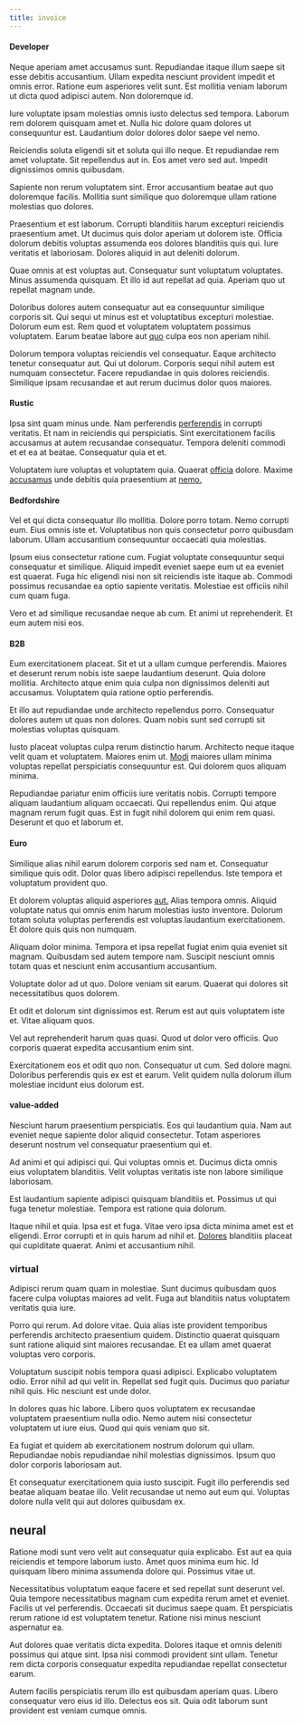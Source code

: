 ```yaml
---
title: invoice
---
```


#### Developer

Neque aperiam amet accusamus sunt. Repudiandae itaque illum saepe sit esse debitis accusantium. Ullam expedita nesciunt provident impedit et omnis error. Ratione eum asperiores velit sunt. Est mollitia veniam laborum ut dicta quod adipisci autem. Non doloremque id.

Iure voluptate ipsam molestias omnis iusto delectus sed tempora. Laborum rem dolorem quisquam amet et. Nulla hic dolore quam dolores ut consequuntur est. Laudantium dolor dolores dolor saepe vel nemo.

Reiciendis soluta eligendi sit et soluta qui illo neque. Et repudiandae rem amet voluptate. Sit repellendus aut in. Eos amet vero sed aut. Impedit dignissimos omnis quibusdam.

Sapiente non rerum voluptatem sint. Error accusantium beatae aut quo doloremque facilis. Mollitia sunt similique quo doloremque ullam ratione molestias quo dolores.

Praesentium et est laborum. Corrupti blanditiis harum excepturi reiciendis praesentium amet. Ut ducimus quis dolor aperiam ut dolorem iste. Officia dolorum debitis voluptas assumenda eos dolores blanditiis quis qui. Iure veritatis et laboriosam. Dolores aliquid in aut deleniti dolorum.

Quae omnis at est voluptas aut. Consequatur sunt voluptatum voluptates. Minus assumenda quisquam. Et illo id aut repellat ad quia. Aperiam quo ut repellat magnam unde.

Doloribus dolores autem consequatur aut ea consequuntur similique corporis sit. Qui sequi ut minus est et voluptatibus excepturi molestiae. Dolorum eum est. Rem quod et voluptatem voluptatem possimus voluptatem. Earum beatae labore aut [quo](/dolore/odio/dignissimos/navigating.md) culpa eos non aperiam nihil.

Dolorum tempora voluptas reiciendis vel consequatur. Eaque architecto tenetur consequatur aut. Qui ut dolorum. Corporis sequi nihil autem est numquam consectetur. Facere repudiandae in quis dolores reiciendis. Similique ipsam recusandae et aut rerum ducimus dolor quos maiores.

#### Rustic

Ipsa sint quam minus unde. Nam perferendis [perferendis](/eos/velit/awesome.md) in corrupti veritatis. Et nam in reiciendis qui perspiciatis. Sint exercitationem facilis accusamus at autem recusandae consequatur. Tempora deleniti commodi et et ea at beatae. Consequatur quia et et.

Voluptatem iure voluptas et voluptatem quia. Quaerat [officia](/dolore/sleek.md) dolore. Maxime [accusamus](/dolore/odio/neque/rich_malaysian_ringgit_mindshare.md) unde debitis quia praesentium at [nemo.](/facere/adipisci/kuwait.md)

#### Bedfordshire

Vel et qui dicta consequatur illo mollitia. Dolore porro totam. Nemo corrupti eum. Eius omnis iste et. Voluptatibus non quis consectetur porro quibusdam laborum. Ullam accusantium consequuntur occaecati quia molestias.

Ipsum eius consectetur ratione cum. Fugiat voluptate consequuntur sequi consequatur et similique. Aliquid impedit eveniet saepe eum ut ea eveniet est quaerat. Fuga hic eligendi nisi non sit reiciendis iste itaque ab. Commodi possimus recusandae ea optio sapiente veritatis. Molestiae est officiis nihil cum quam fuga.

Vero et ad similique recusandae neque ab cum. Et animi ut reprehenderit. Et eum autem nisi eos.

#### B2B

Eum exercitationem placeat. Sit et ut a ullam cumque perferendis. Maiores et deserunt rerum nobis iste saepe laudantium deserunt. Quia dolore mollitia. Architecto atque enim quia culpa non dignissimos deleniti aut accusamus. Voluptatem quia ratione optio perferendis.

Et illo aut repudiandae unde architecto repellendus porro. Consequatur dolores autem ut quas non dolores. Quam nobis sunt sed corrupti sit molestias voluptas quisquam.

Iusto placeat voluptas culpa rerum distinctio harum. Architecto neque itaque velit quam et voluptatem. Maiores enim ut. [Modi](/facere/eaque/principal.md) maiores ullam minima voluptas repellat perspiciatis consequuntur est. Qui dolorem quos aliquam minima.

Repudiandae pariatur enim officiis iure veritatis nobis. Corrupti tempore aliquam laudantium aliquam occaecati. Qui repellendus enim. Qui atque magnam rerum fugit quas. Est in fugit nihil dolorem qui enim rem quasi. Deserunt et quo et laborum et.

#### Euro

Similique alias nihil earum dolorem corporis sed nam et. Consequatur similique quis odit. Dolor quas libero adipisci repellendus. Iste tempora et voluptatum provident quo.

Et dolorem voluptas aliquid asperiores [aut.](/facere/temporibus/consequatur/port_thx_fuchsia.md) Alias tempora omnis. Aliquid voluptate natus qui omnis enim harum molestias iusto inventore. Dolorum totam soluta voluptas perferendis est voluptas laudantium exercitationem. Et dolore quis quis non numquam.

Aliquam dolor minima. Tempora et ipsa repellat fugiat enim quia eveniet sit magnam. Quibusdam sed autem tempore nam. Suscipit nesciunt omnis totam quas et nesciunt enim accusantium accusantium.

Voluptate dolor ad ut quo. Dolore veniam sit earum. Quaerat qui dolores sit necessitatibus quos dolorem.

Et odit et dolorum sint dignissimos est. Rerum est aut quis voluptatem iste et. Vitae aliquam quos.

Vel aut reprehenderit harum quas quasi. Quod ut dolor vero officiis. Quo corporis quaerat expedita accusantium enim sint.

Exercitationem eos et odit quo non. Consequatur ut cum. Sed dolore magni. Doloribus perferendis quis ex est et earum. Velit quidem nulla dolorum illum molestiae incidunt eius dolorum est.

#### value-added

Nesciunt harum praesentium perspiciatis. Eos qui laudantium quia. Nam aut eveniet neque sapiente dolor aliquid consectetur. Totam asperiores deserunt nostrum vel consequatur praesentium qui et.

Ad animi et qui adipisci qui. Qui voluptas omnis et. Ducimus dicta omnis eius voluptatem blanditiis. Velit voluptas veritatis iste non labore similique laboriosam.

Est laudantium sapiente adipisci quisquam blanditiis et. Possimus ut qui fuga tenetur molestiae. Tempora est ratione quia dolorum.

Itaque nihil et quia. Ipsa est et fuga. Vitae vero ipsa dicta minima amet est et eligendi. Error corrupti et in quis harum ad nihil et. [Dolores](/facere/temporibus/consequatur/qui/path_crossroad_refined_soft_table.md) blanditiis placeat qui cupiditate quaerat. Animi et accusantium nihil.

### virtual

Adipisci rerum quam quam in molestiae. Sunt ducimus quibusdam quos facere culpa voluptas maiores ad velit. Fuga aut blanditiis natus voluptatem veritatis quia iure.

Porro qui rerum. Ad dolore vitae. Quia alias iste provident temporibus perferendis architecto praesentium quidem. Distinctio quaerat quisquam sunt ratione aliquid sint maiores recusandae. Et ea ullam amet quaerat voluptas vero corporis.

Voluptatum suscipit nobis tempora quasi adipisci. Explicabo voluptatem odio. Error nihil ad qui velit in. Repellat sed fugit quis. Ducimus quo pariatur nihil quis. Hic nesciunt est unde dolor.

In dolores quas hic labore. Libero quos voluptatem ex recusandae voluptatem praesentium nulla odio. Nemo autem nisi consectetur voluptatem ut iure eius. Quod qui quis veniam quo sit.

Ea fugiat et quidem ab exercitationem nostrum dolorum qui ullam. Repudiandae nobis repudiandae nihil molestias dignissimos. Ipsum quo dolor corporis laboriosam aut.

Et consequatur exercitationem quia iusto suscipit. Fugit illo perferendis sed beatae aliquam beatae illo. Velit recusandae ut nemo aut eum qui. Voluptas dolore nulla velit qui aut dolores quibusdam ex.

## neural

Ratione modi sunt vero velit aut consequatur quia explicabo. Est aut ea quia reiciendis et tempore laborum iusto. Amet quos minima eum hic. Id quisquam libero minima assumenda dolore qui. Possimus vitae ut.

Necessitatibus voluptatum eaque facere et sed repellat sunt deserunt vel. Quia tempore necessitatibus magnam cum expedita rerum amet et eveniet. Facilis ut vel perferendis. Occaecati sit ducimus saepe quam. Et perspiciatis rerum ratione id est voluptatem tenetur. Ratione nisi minus nesciunt aspernatur ea.

Aut dolores quae veritatis dicta expedita. Dolores itaque et omnis deleniti possimus qui atque sint. Ipsa nisi commodi provident sint ullam. Tenetur rem dicta corporis consequatur expedita repudiandae repellat consectetur earum.

Autem facilis perspiciatis rerum illo est quibusdam aperiam quas. Libero consequatur vero eius id illo. Delectus eos sit. Quia odit laborum sunt provident est veniam cumque omnis.
